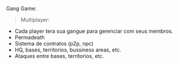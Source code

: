 Gang Game:
 >Multiplayer:
  - Cada player tera sua gangue para gerenciar com seus membros.
  - Permadeath
  - Sistema de contratos (p2p, npc)
  - HQ, bases, territorios, bussiness areas, etc.
  - Ataques entre bases, territorios, etc.
  
